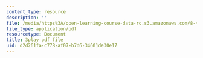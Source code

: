```yaml
---
content_type: resource
description: ''
file: /media/https%3A/open-learning-course-data-rc.s3.amazonaws.com/8-422-atomic-and-optical-physics-ii-spring-2013/d2d261fac778af07b7d634601de30e17_O_zjGYvP4Ps.pdf
file_type: application/pdf
resourcetype: Document
title: 3play pdf file
uid: d2d261fa-c778-af07-b7d6-34601de30e17
---
```

